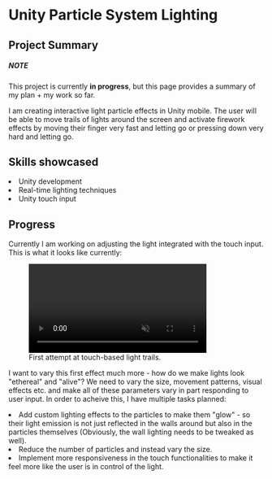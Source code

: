 
<h1 :class="$style.header">Unity Particle System Lighting</h1>





Project Summary
-

<h5>NOTE</h5>
This project is currently <b>in progress</b>, but this page provides a summary of my plan + my work so far.

I am creating interactive light particle effects in Unity mobile. The user will be able to move trails of lights around the screen and activate firework effects by moving their finger very fast and letting go or pressing down very hard and letting go.

Skills showcased
-

<li>Unity development</li>

<li>Real-time lighting techniques</li>

<li>Unity touch input</li>

Progress
-

Currently I am working on adjusting the light integrated with the touch input. This is what it looks like currently: 

<figure>
  <video controls loop width="350" autoplay muted :class="$style.media">
    <source src="./lights1.mov" type="video/mov">
  </video>
  <figcaption :class="$style.figcaption">First attempt at touch-based light trails.</figcaption>
</figure>

I want to vary this first effect much more - how do we make lights look "ethereal" and "alive"? We need to vary the size, movement patterns, visual effects etc. and make all of these parameters vary in part responding to user input. In order to acheive this, I have multiple tasks planned:

<li>Add custom lighting effects to the particles to make them "glow" - so their light emission is not just reflected in the walls around but also in the particles themselves (Obviously, the wall lighting needs to be tweaked as well).</li>

<li>Reduce the number of particles and instead vary the size.</li>

<li>Implement more responsiveness in the touch functionalities to make it feel more like the user is in control of the light.</li>

<style module>
.header {
  padding-left: 12%
}
</style>



<!---
<style module>
.card-button {
    border-radius: 10px;
    width: 50%;
    height: 50px;
    align-self: bottom;
    margin-bottom: 10%;
    background-color: #3d3d66;
    color: white;
    cursor: grab;
}
</style>

<style module>
.card-button:hover {
    transition: 0.3s;
    background-color: white;
    color: black;
    border-color: #3d3d66;
}
</style>

-->
